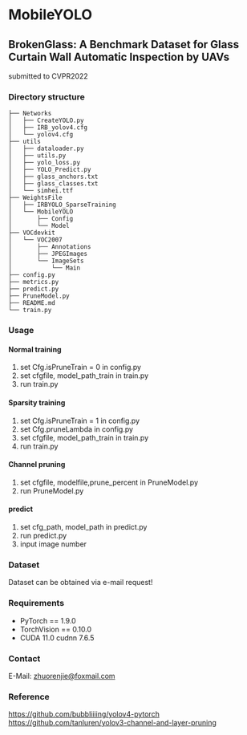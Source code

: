 # MobileYOLO
## BrokenGlass: A Benchmark Dataset for Glass Curtain Wall Automatic Inspection by UAVs
submitted to CVPR2022

### Directory structure
```
├── Networks                              
│   ├── CreateYOLO.py         
│   ├── IRB_yolov4.cfg    
│   └── yolov4.cfg
├── utils
│   ├── dataloader.py       
│   ├── utils.py 
│   ├── yolo_loss.py
│   ├── YOLO_Predict.py
│   ├── glass_anchors.txt
│   ├── glass_classes.txt
│   └── simhei.ttf
├── WeightsFile
│   ├── IRBYOLO_SparseTraining     
│   └── MobileYOLO
│       ├── Config
│       └── Model
├── VOCdevkit                  
│   └── VOC2007
│       ├── Annotations                
│       ├── JPEGImages
│       └── ImageSets
│           └── Main
├── config.py
├── metrics.py         
├── predict.py             
├── PruneModel.py
├── README.md
└── train.py                      
```

### Usage
#### Normal training
1. set Cfg.isPruneTrain = 0 in config.py
2. set cfgfile, model_path_train in train.py
3. run train.py

#### Sparsity training
1. set Cfg.isPruneTrain = 1 in config.py
2. set Cfg.pruneLambda in config.py
3. set cfgfile, model_path_train in train.py
4. run train.py

#### Channel pruning
1. set cfgfile, modelfile,prune_percent in PruneModel.py
2. run PruneModel.py

#### predict
1. set cfg_path, model_path in predict.py
2. run predict.py
3. input image number

### Dataset
Dataset can be obtained via e-mail request!

### Requirements
* PyTorch == 1.9.0
* TorchVision == 0.10.0
* CUDA 11.0  cudnn 7.6.5

### Contact
E-Mail: zhuorenjie@foxmail.com

### Reference
https://github.com/bubbliiiing/yolov4-pytorch \
https://github.com/tanluren/yolov3-channel-and-layer-pruning

